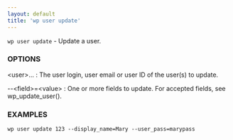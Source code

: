 ```yaml
---
layout: default
title: 'wp user update'
---
```


`wp user update` - Update a user.

### OPTIONS

&lt;user&gt;...
: The user login, user email or user ID of the user(s) to update.

\--&lt;field&gt;=&lt;value&gt;
: One or more fields to update. For accepted fields, see wp_update_user().

### EXAMPLES

    wp user update 123 --display_name=Mary --user_pass=marypass

